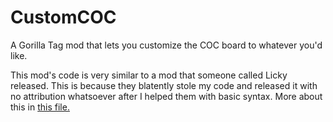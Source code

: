 # CustomCOC
A Gorilla Tag mod that lets you customize the COC board to whatever you'd like.

This mod's code is very similar to a mod that someone called Licky released.
This is because they blatently stole my code and released it with no attribution whatsoever after I helped them with basic syntax.
More about this in [this file.](LICKY.md)
